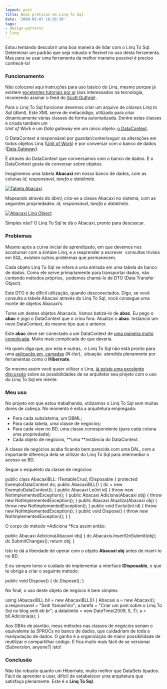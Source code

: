 ```yaml
---
layout: post
title: Boas práticas em Linq To Sql
date: '2009-05-07 16:26:39'
tags:
- design-patterns
- linq
---
```



Estou tentando descobrir uma boa maneira de lidar com o Linq To Sql. Determinar um padrão que seja robusto e flexível no uso desta ferramenta. Mas para se usar uma ferramenta da melhor maneira possível é preciso conhecê-la!

### Funcionamento

Não colocarei aqui instruções para uso básico do Linq, mesmo porque já existem [excelentes tutoriais por aí](http://weblogs.asp.net/scottgu/archive/2007/05/19/using-linq-to-sql-part-1.aspx) (aos interessados na tecnologia, recomendo assinar o feed do [Scott Guthrie](http://weblogs.asp.net/scottgu)).

Para o Linq To Sql funcionar devemos criar um arquivo de *classes Linq to Sql* (dbml). Este XML serve de metacódigo, utilizado para criar dinamicamente várias classes de forma automatizada. Dentre estas classes é criada também um  
*Unit of Work* e um *Data gateway* em um único objeto: [o DataContext](http://www.west-wind.com/weblog/posts/246222.aspx).

O DataContext é responsável por guardar/conter/seguir as alterações em todos objetos Linq ([Unit of Work](http://martinfowler.com/eaaCatalog/unitOfWork.html)) e por conversar com o banco de dados ([Data Gateway](http://martinfowler.com/eaaCatalog/tableDataGateway.html)).

É através do DataContext que conversamos com o banco de dados. E o DataContext gosta de conversar sobre objetos.

Imaginemos uma tabela **Abacaxi** em nosso banco de dados, com as colunas *id, responsavel, tarefa e datalimite*.

[![Tabela Abacaxi](http://farm4.static.flickr.com/3387/3511174990_624a64d95c_o.png)](http://www.flickr.com/photos/seiti/3511174990/ "Tabela Abacaxi")

Mapeando através do *dbml*, cria-se a classe Abacaxi no sistema, com as seguintes propriedades: *id, responsavel, tarefa e datalimite*.

[![Abacaxi Linq Object](http://farm4.static.flickr.com/3336/3511174978_749a3a9e4c_o.png)](http://www.flickr.com/photos/seiti/3511174978/ "Abacaxi Linq Object")

Simples não? O Linq To Sql te dá o Abacaxi, pronto para descascar.

### Problemas

Mesmo após a curva inicial de aprendizado, em que devemos nos acostumar com a sintaxe Linq, e a reaprender a escrever  consultas triviais em SQL, existem outros problemas que permanecem.

Cada objeto Linq To Sql se refere à uma entrada em uma tabela de banco de dados. Como ele serve primariamente para transportar dados, não contendo métodos próprios,  podemos chamá-lo de DTO (Data Transfer Object).

Este DTO é de díficil utilização, quando desconectados. Digo, se você consulta a tabela Abacaxi através do Linq To Sql, você consegue uma monte de objetos Abacaxi’s.

Tome um destes objetos Abacaxis. Vamos batizá-lo de **abac**. Eu pego o **abac** e jogo o DataContext que o criou fora. Atualizo o **abac**. Instancio um novo DataContext, do mesmo tipo que o anterior.

Este **abac** deve ser conectado a um DataContext de [uma maneira muito complicada](http://www.west-wind.com/WebLog/posts/134095.aspx). Muito mais complicada do que deveria.

Há quem diga que, por esta e outras,  o Linq To Sql não está pronto para uma [aplicação em  camadas](http://www.dotnetlog.com/archive/2008/03/24/is-v1-of-linq-to-sql-only-suitable-for-rad.aspx) (*N-tier*),  situação  atendida plenamente por ferramentas como o **Hibernate**.

Se mesmo assim você quser utilizar o Linq, [já existe uma excelente discussão](http://www.west-wind.com/weblog/posts/246222.aspx) sobre as possibilidades de se arquitetar seu projeto com o uso do Linq To Sql em mente.

### Meu uso

No projeto em que estou trabalhando, utilizamos o Linq To Sql sem muitas dores de cabeça. No momento é esta a arquitetura empregada:

- Para cada subsistema, um DBML;
- Para cada tabela, uma classe de negócios;
- Para cada view no BD, uma classe correspondente (para cada coluna uma propriedade);
- Cada objeto de negócios, **uma **instância do DataContext.

A classe de negócios acaba ficando bem parecida com uma DAL, com a importante diferença dela se utilizar do Linq To Sql para intermediar o acesso ao BD.

Segue o esqueleto da classe de negócios:

 public class AbacaxiBLL: ITestableCrud<abacaxi>, IDisposable { protected ExemploDataContext dc; public AbacaxiBLL() { dc = new ExemploDataContext(); } public Abacaxi Le(int id) { throw new NotImplementedException(); } public Abacaxi Adiciona(Abacaxi obj) { throw new NotImplementedException(); } public Abacaxi Atualiza(Abacaxi obj) { throw new NotImplementedException(); } public void Exclui(int id) { throw new NotImplementedException(); } public void Dispose() { throw new NotImplementedException(); } }</abacaxi>

O corpo do método *Adiciona *fica assim então:

public Abacaxi Adiciona(Abacaxi obj) { dc.Abacaxis.InsertOnSubmit(obj); dc.SubmitChanges(); return obj; }

Isto te dá a liberdade de operar com o objeto **Abacaxi obj** antes de inserí-lo no BD.

E eu sempre tomo o cuidado de implementar a interface **IDisposable**, o que te obriga a criar o seguinte método:

public void Dispose() { dc.Dispose(); }

No final, o uso deste objeto de negócio é bem simples:

 using (AbacaxiBLL bll = new AbacaxiBLL()) { Abacaxi a = new Abacaxi(); a.responsavel = "Seiti Yamashiro"; a.tarefa = "Criar um post sobre o Linq To Sql no blog seiti.eti.br"; a.datalimite = new DateTime(2009, 5, 7); a = bll.Adiciona(a); }

Aos DBAs de plantão, meus métodos nas classes de negócios seriam o equivalente às SPROCs no banco de dados, que cuidadriam de toda a manipulação de dados. O ganho é a organização de maior possibilidade de reutilizar e compartilhar código. E fica muito mais fácil de se versionar (*Subversion*, anyone?) isto!

### Conclusão

Não tão robusto quanto um Hibernate, muito melhor que DataSets tipados. Fácil de aprender e usar, difícil de estabelecer uma arquitetura que satisfaça plenamente. Este é o **Linq To Sql**.


